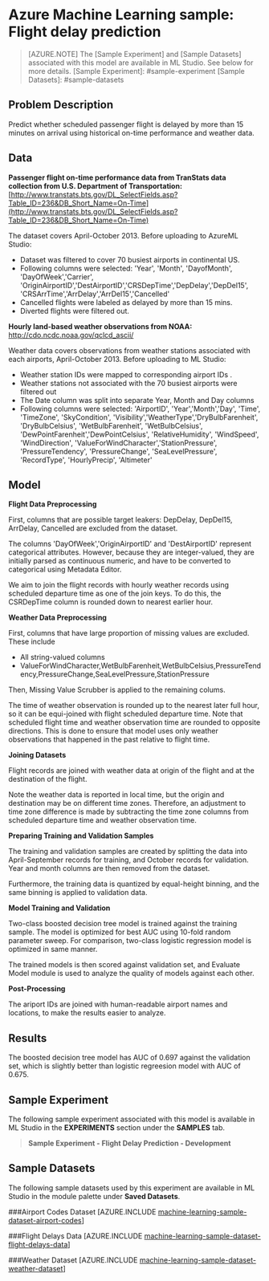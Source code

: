 <properties title="Azure Machine Learning Sample: Flight delay prediction" pageTitle="Machine Learning Sample: Flight delay prediction | Azure" description="A sample Azure Machine Learning experiment to develop a model that predicts whether a scheduled passenger flight will be delayed by more than 15 minutes." metaKeywords="" services="machine-learning" solutions="" documentationCenter="" authors="garye" manager="paulettm" editor="cgronlun"  videoId="" scriptId="" />

<tags ms.service="machine-learning" ms.workload="data-services" ms.tgt_pltfrm="na" ms.devlang="na" ms.topic="article" ms.date="10/23/2014" ms.author="garye" />


# Azure Machine Learning sample: Flight delay prediction

>[AZURE.NOTE]
>The [Sample Experiment] and [Sample Datasets] associated with this model are available in ML Studio. See below for more details.
[Sample Experiment]: #sample-experiment
[Sample Datasets]: #sample-datasets


## Problem Description  ##

Predict whether scheduled passenger flight is delayed by more than 15 minutes on arrival using historical on-time performance and weather data. 

## Data ##

**Passenger flight on-time performance data from TranStats data collection from U.S. Department of Transportation:**  [http://www.transtats.bts.gov/DL_SelectFields.asp?Table_ID=236&DB_Short_Name=On-Time](http://www.transtats.bts.gov/DL_SelectFields.asp?Table_ID=236&DB_Short_Name=On-Time)  

The dataset covers April-October 2013. Before uploading to AzureML Studio:  

- Dataset was filtered to cover 70 busiest airports in continental US.  
- Following columns were selected: 'Year', 'Month', 'DayofMonth', 'DayOfWeek','Carrier', 'OriginAirportID','DestAirportID','CRSDepTime','DepDelay','DepDel15', 'CRSArrTime','ArrDelay','ArrDel15','Cancelled'  
- Cancelled flights were labeled as delayed by more than 15 mins.  
- Diverted flights were filtered out.  

**Hourly land-based weather observations from NOAA:** http://cdo.ncdc.noaa.gov/qclcd_ascii/  

Weather data covers observations from weather stations associated with each airports, April-October 2013. Before uploading to ML Studio: 

- Weather station IDs were mapped to corresponding airport IDs . 
- Weather stations not associated with the 70 busiest airports were filtered out  
- The Date column was split into separate Year, Month and Day columns  
- Following columns were selected: 'AirportID', 'Year','Month','Day', 'Time', 'TimeZone', 'SkyCondition', 'Visibility','WeatherType','DryBulbFarenheit', 'DryBulbCelsius',  'WetBulbFarenheit',  'WetBulbCelsius',  'DewPointFarenheit','DewPointCelsius',  'RelativeHumidity',  'WindSpeed',  'WindDirection',  'ValueForWindCharacter','StationPressure',  'PressureTendency',  'PressureChange',  'SeaLevelPressure',  'RecordType',  'HourlyPrecip', 'Altimeter'  

## Model ##

**Flight Data Preprocessing**  

First, columns that are possible target leakers: DepDelay, DepDel15, ArrDelay, Cancelled are excluded from the dataset.  

The columns 'DayOfWeek','OriginAirportID' and 'DestAirportID' represent categorical attributes. However, because they are integer-valued, they are initially parsed as continuous numeric, and have to be converted to categorical using Metadata Editor.  

We aim to join the flight records with hourly weather records using scheduled departure time as one of the join keys. To do this, the CSRDepTime column is rounded down to nearest earlier hour.  

**Weather Data Preprocessing**  

First, columns that have large proportion of missing values are excluded. These include  

- All string-valued columns  
- ValueForWindCharacter,WetBulbFarenheit,WetBulbCelsius,PressureTendency,PressureChange,SeaLevelPressure,StationPressure  

Then, Missing Value Scrubber is applied to the remaining colums.  

The time of weather observation is rounded up to the nearest later full hour, so it can be equi-joined with flight scheduled departure time. Note that scheduled flight time and weather observation time are rounded to opposite directions. This is done to ensure that model uses only weather observations that happened in the past relative to flight time.  

**Joining Datasets**

Flight records are joined with weather data at origin of the flight and at the destination of the flight.  

Note the weather data is reported in local time, but the origin and destination may be on different time zones. Therefore, an adjustment to time zone difference is made by subtracting the time zone columns from scheduled departure time and weather observation time.  

**Preparing Training and Validation Samples**  

The training and validation samples are created by splitting the data into April-September records for training, and October records for validation. Year and month columns are then removed from the dataset. 

Furthermore, the training data is quantized by equal-height binning, and the same binning is applied to validation data.  

**Model Training and Validation** 

Two-class boosted decision tree model is trained against the training sample. The model is optimized for best AUC using 10-fold random parameter sweep. For comparison, two-class logistic regression model is optimized in same manner.  

The trained models is then scored against validation set, and Evaluate Model module is used to analyze the quality of models against each other. 

**Post-Processing** 

The ariport IDs are joined with human-readable airport names and locations, to make the results easier to analyze. 

## Results ##

The boosted decision tree model has AUC of 0.697 against the validation set, which is slightly better than logistic regreesion model with AUC of 0.675. 



## Sample Experiment

The following sample experiment associated with this model is available in ML Studio in the **EXPERIMENTS** section under the **SAMPLES** tab.

> **Sample Experiment - Flight Delay Prediction - Development**

## Sample Datasets

The following sample datasets used by this experiment are available in ML Studio in the module palette under **Saved Datasets**.

###Airport Codes Dataset
[AZURE.INCLUDE [machine-learning-sample-dataset-airport-codes](../includes/machine-learning-sample-dataset-airport-codes.md)]

###Flight Delays Data
[AZURE.INCLUDE [machine-learning-sample-dataset-flight-delays-data](../includes/machine-learning-sample-dataset-flight-delays-data.md)]

###Weather Dataset
[AZURE.INCLUDE [machine-learning-sample-dataset-weather-dataset](../includes/machine-learning-sample-dataset-weather-dataset.md)]

